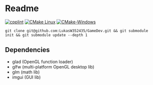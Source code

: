 # Readme
[![cpplint](https://github.com/LukasW352435/GameDev/actions/workflows/cpplint.yml/badge.svg)](https://github.com/LukasW352435/GameDev/actions/workflows/cpplint.yml)
[![CMake Linux](https://github.com/LukasW352435/GameDev/actions/workflows/cmake-linux.yml/badge.svg)](https://github.com/LukasW352435/GameDev/actions/workflows/cmake-linux.yml)
[![CMake-Windows](https://github.com/LukasW352435/GameDev/actions/workflows/cmake-windows.yml/badge.svg)](https://github.com/LukasW352435/GameDev/actions/workflows/cmake-windows.yml)

````
git clone git@github.com:LukasW352435/GameDev.git && git submodule init && git submodule update --depth 1
````

## Dependencies
- glad (OpenGL function loader)
- glfw (multi-platform OpenGL desktop lib)
- glm (math lib)
- imgui (GUI lib)